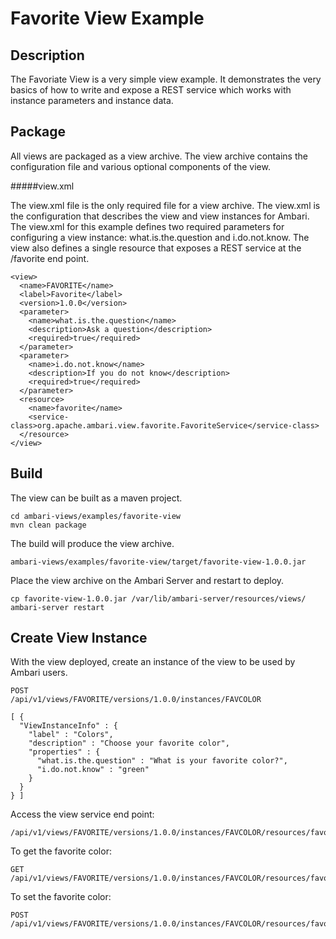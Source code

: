 <!---
Licensed to the Apache Software Foundation (ASF) under one or more
contributor license agreements.  See the NOTICE file distributed with
this work for additional information regarding copyright ownership.
The ASF licenses this file to You under the Apache License, Version 2.0
(the "License"); you may not use this file except in compliance with
the License.  You may obtain a copy of the License at [http://www.apache.org/licenses/LICENSE-2.0](http://www.apache.org/licenses/LICENSE-2.0)

Unless required by applicable law or agreed to in writing, software
distributed under the License is distributed on an "AS IS" BASIS,
WITHOUT WARRANTIES OR CONDITIONS OF ANY KIND, either express or implied.
See the License for the specific language governing permissions and
limitations under the License.
-->

Favorite View Example
======

Description
-----
The Favoriate View is a very simple view example. It demonstrates the very basics of how
to write and expose a REST service which works with instance parameters and instance data.

Package
-----
All views are packaged as a view archive. The view archive contains the configuration
file and various optional components of the view.

#####view.xml

The view.xml file is the only required file for a view archive.  The view.xml is the configuration that describes the view and view instances for Ambari.
The view.xml for this example defines two required parameters for configuring a view instance: what.is.the.question and i.do.not.know. The view also
defines a single resource that exposes a REST service at the /favorite end point.

    <view>
      <name>FAVORITE</name>
      <label>Favorite</label>
      <version>1.0.0</version>
      <parameter>
        <name>what.is.the.question</name>
        <description>Ask a question</description>
        <required>true</required>
      </parameter>
      <parameter>
        <name>i.do.not.know</name>
        <description>If you do not know</description>
        <required>true</required>
      </parameter>
      <resource>
        <name>favorite</name>
        <service-class>org.apache.ambari.view.favorite.FavoriteService</service-class>
      </resource>
    </view>

Build
-----

The view can be built as a maven project.

    cd ambari-views/examples/favorite-view
    mvn clean package

The build will produce the view archive.

    ambari-views/examples/favorite-view/target/favorite-view-1.0.0.jar

Place the view archive on the Ambari Server and restart to deploy.    

    cp favorite-view-1.0.0.jar /var/lib/ambari-server/resources/views/
    ambari-server restart
    
Create View Instance
-----

With the view deployed, create an instance of the view to be used by Ambari users.

    POST
    /api/v1/views/FAVORITE/versions/1.0.0/instances/FAVCOLOR
    
    [ {
      "ViewInstanceInfo" : {
        "label" : "Colors",
        "description" : "Choose your favorite color",
        "properties" : {
          "what.is.the.question" : "What is your favorite color?",
          "i.do.not.know" : "green"
        }
      }
    } ]

Access the view service end point:

    /api/v1/views/FAVORITE/versions/1.0.0/instances/FAVCOLOR/resources/favorite

To get the favorite color:

    GET
    /api/v1/views/FAVORITE/versions/1.0.0/instances/FAVCOLOR/resources/favorite/item

To set the favorite color:

    POST
    /api/v1/views/FAVORITE/versions/1.0.0/instances/FAVCOLOR/resources/favorite/item/blue

